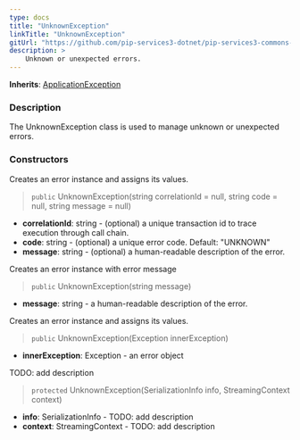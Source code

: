 ```yaml
---
type: docs
title: "UnknownException"
linkTitle: "UnknownException"
gitUrl: "https://github.com/pip-services3-dotnet/pip-services3-commons-dotnet"
description: >
    Unknown or unexpected errors.
---
```


**Inherits**: [ApplicationException](../application_exception)

### Description

The UnknownException class is used to manage unknown or unexpected errors.

### Constructors
Creates an error instance and assigns its values.

> `public` UnknownException(string correlationId = null, string code = null, string message = null)

- **correlationId**: string - (optional) a unique transaction id to trace execution through call chain.
- **code**: string - (optional) a unique error code. Default: "UNKNOWN"
- **message**: string - (optional) a human-readable description of the error.


Creates an error instance with error message

> `public` UnknownException(string message)

- **message**: string - a human-readable description of the error.


Creates an error instance and assigns its values.

> `public` UnknownException(Exception innerException)

- **innerException**: Exception - an error object


TODO: add description

> `protected` UnknownException(SerializationInfo info, StreamingContext context)

- **info**: SerializationInfo - TODO: add description
- **context**: StreamingContext - TODO: add description